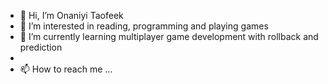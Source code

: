 - 👋 Hi, I’m Onaniyi Taofeek
- 👀 I’m interested in reading, programming and playing games
- 🌱 I’m currently learning multiplayer game development with rollback and prediction
-
- 📫 How to reach me ...

<!---
TaofeekS/TaofeekS is a ✨ special ✨ repository because its `README.md` (this file) appears on your GitHub profile.
You can click the Preview link to take a look at your changes.
--->
